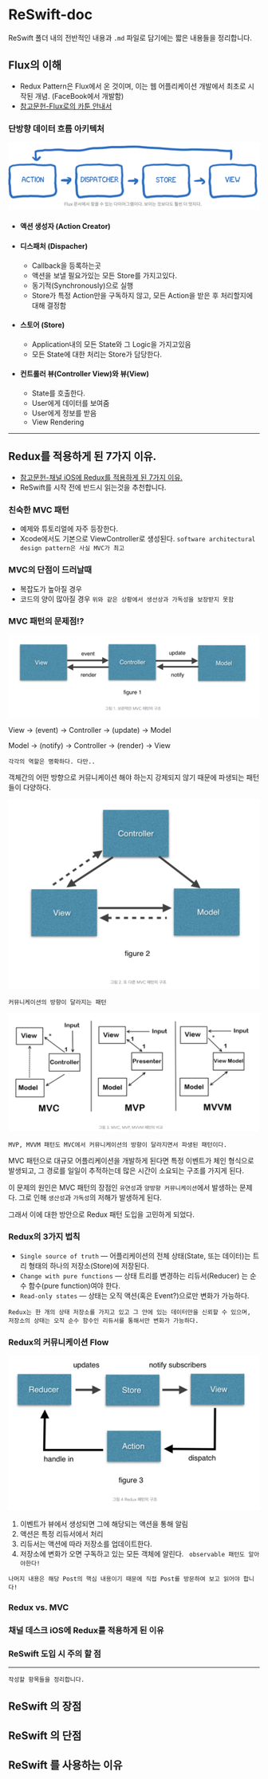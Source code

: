 # ReSwift-doc

ReSwift 폴더 내의 전반적인 내용과 `.md` 파일로 담기에는 짧은 내용들을 정리합니다.

## Flux의 이해

- Redux Pattern은 Flux에서 온 것이며, 이는 웹 어플리케이션 개발에서 최초로 시작된 개념. (FaceBook에서 개발함)
- [참고문헌-Flux로의 카툰 안내서](http://bestalign.github.io/2015/10/06/cartoon-guide-to-flux/)


### 단방향 데이터 흐름 아키텍처
![Flux Architecture](https://github.com/yuniithings/TIL/blob/master/ReSwift/images/ReSwift-doc-Flux.png?raw=true)

* #### 액션 생성자 (Action Creator)

* #### 디스패처 (Dispacher)

    * Callback을 등록하는곳
    * 액션을 보낼 필요가있는 모든 Store를 가지고있다.
    * 동기적(Synchronously)으로 실행
    * Store가 특정 Action만을 구독하지 않고, 모든 Action을 받은 후 처리할지에 대해 결정함

* #### 스토어 (Store)

    * Application내의 모든 State와 그 Logic을 가지고있음
    * 모든 State에 대한 처리는 Store가 담당한다.

* #### 컨트롤러 뷰(Controller View)와 뷰(View)

    * State를 호출한다.
    * User에게 데이터를 보여줌
    * User에게 정보를 받음
    * View Rendering

---

## Redux를 적용하게 된 7가지 이유.

- [참고문헌-채널 iOS에 Redux를 적용하게 된 7가지 이유.](http://blog-kr.zoyi.co/channel-ios-redux/)
- ReSwift를 시작 전에 반드시 읽는것을 추천합니다.

### 친숙한 MVC 패턴

- 예제와 튜토리얼에 자주 등장한다.
- Xcode에서도 기본으로 ViewController로 생성된다.
`software architectural design pattern은 사실 MVC가 최고`

### MVC의 단점이 드러날때

- 복잡도가 높아질 경우
- 코드의 양이 많아질 경우
`위와 같은 상황에서 생선상과 가독성을 보장받지 못함`

### MVC 패턴의 문제점!?

![MVC01](https://github.com/yuniithings/TIL/blob/master/ReSwift/images/ReSwift-doc-MVC01.png?raw=true)

View -> (event) -> Controller -> (update) -> Model

Model -> (notify) -> Controller -> (render) -> View

`각각의 역할은 명확하다. 다만..`

객체간의 어떤 방향으로 커뮤니케이션 해야 하는지 강제되지 않기 때문에 파생되는 패턴들이 다양하다.

![MVC02](https://github.com/yuniithings/TIL/blob/master/ReSwift/images/ReSwift-doc-MVC02.png?raw=true)

`커뮤니케이션의 방향이 달라지는 패턴`

![MVC03](https://github.com/yuniithings/TIL/blob/master/ReSwift/images/ReSwift-doc-MVC03.png?raw=true)

`MVP, MVVM 패턴도 MVC에서 커뮤니케이션의 방향이 달라지면서 파생된 패턴이다.`

MVC 패턴으로 대규모 어플리케이션을 개발하게 된다면 특정 이벤트가 체인 형식으로 발생되고, 그 경로를 일일이 추적하는데 많은 시간이 소요되는 구조를 가지게 된다.

이 문제의 원인은 MVC 패턴의 장점인 `유연성`과 `양방향 커뮤니케이션`에서 발생하는 문제다. 그로 인해 `생산성`과 `가독성`의 저해가 발생하게 된다.

그래서 이에 대한 방안으로 Redux 패턴 도입을 고민하게 되었다.


### Redux의 3가지 법칙

- `Single source of truth` — 어플리케이션의 전체 상태(State, 또는 데이터)는 트리 형태의 하나의 저장소(Store)에 저장된다.
- `Change with pure functions` — 상태 트리를 변경하는 리듀서(Reducer) 는 순수 함수(pure function)여야 한다.
- `Read-only states` — 상태는 오직 액션(혹은 Event?)으로만 변화가 가능하다.

`Redux는 한 개의 상태 저장소를 가지고 있고 그 안에 있는 데이터만을 신뢰할 수 있으며, 저장소의 상태는 오직 순수 함수인 리듀서를 통해서만 변화가 가능하다.`


### Redux의 커뮤니케이션 Flow

![Redux](https://github.com/yuniithings/TIL/blob/master/ReSwift/images/ReSwift-doc-Redux01.png?raw=true)

1. 이벤트가 뷰에서 생성되면 그에 해당되는 액션을 통해 알림
2. 액션은 특정 리듀서에서 처리
3. 리듀서는 액션에 따라 저장소를 업데이트한다.
4. 저장소에 변화가 오면 구독하고 있는 모든 객체에 알린다.
` observable 패턴도 알아야한다!`

`나머지 내용은 해당 Post의 핵심 내용이기 때문에 직접 Post를 방문하여 보고 읽어야 합니다!`
### Redux vs. MVC
### 채널 데스크 iOS에 Redux를 적용하게 된 이유
### ReSwift 도입 시 주의 할 점

---
`작성할 항목들을 정리합니다.`
## ReSwift 의 장점

## ReSwift 의 단점

## ReSwift 를 사용하는 이유
